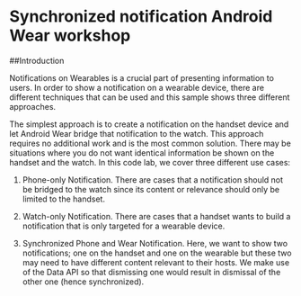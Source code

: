 Synchronized notification Android Wear workshop
===============================================

##Introduction

Notifications on Wearables is a crucial part of presenting information to users. In order to show
a notification on a wearable device, there are different techniques that can be used and this
sample shows three different approaches.

The simplest approach is to create a notification on the handset device and let Android Wear
bridge that notification to the watch. This approach requires no additional work and is the most
common solution. There may be situations where you do not want identical information be
shown on the handset and the watch. In this code lab, we cover three different use cases:

1. Phone-only Notification. There are cases that a notification should not be bridged to the
watch since its content or relevance should only be limited to the handset.

2. Watch-only Notification. There are cases that a handset wants to build a notification that
is only targeted for a wearable device.

3. Synchronized Phone and Wear Notification. Here, we want to show two notifications;
one on the handset and one on the wearable but these two may need to have different content relevant
to their hosts. We make use of the Data API so that dismissing one would result in dismissal of the
other one (hence synchronized).
